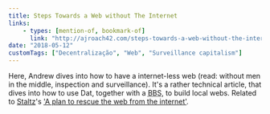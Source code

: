 ```yaml
---
title: Steps Towards a Web without The Internet
links:
    - types: [mention-of, bookmark-of]
      link: "http://ajroach42.com/steps-towards-a-web-without-the-internet/"
date: "2018-05-12"
customTags: ["Decentralização", "Web", "Surveillance capitalism"]
---
```


Here, Andrew dives into how to have a internet-less web (read: without men in the middle, inspection and surveillance). It's a rather technical article, that dives into how to use Dat, together with a <abbr title="Bulletin Board System">BBS</abbr>, to build local webs. Related to [Staltz](https://staltz.com)'s ['A plan to rescue the web from the internet'](/bookmark/rescue-the-web).
